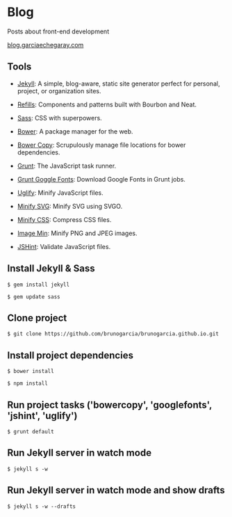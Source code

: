 # Blog

Posts about front-end development

 [blog.garciaechegaray.com](http://blog.garciaechegaray.com)


## Tools

* [Jekyll](http://jekyllrb.com): A simple, blog-aware, static site generator perfect for personal, project, or organization sites.

* [Refills](http://refills.bourbon.io/): Components and patterns built with Bourbon and Neat.

* [Sass](sass-lang.com): CSS with superpowers.

* [Bower](http://bower.io/): A package manager for the web.

* [Bower Copy](https://github.com/timmywil/grunt-bowercopy): Scrupulously manage file locations for bower dependencies.

* [Grunt](http://gruntjs.com/): The JavaScript task runner.

* [Grunt Goggle Fonts](https://github.com/Mika-/grunt-google-fonts): Download Google Fonts in Grunt jobs.

* [Uglify](https://github.com/gruntjs/grunt-contrib-uglify): Minify JavaScript files.

* [Minify SVG](https://github.com/sindresorhus/grunt-svgmin): Minify SVG using SVGO.

* [Minify CSS](https://github.com/gruntjs/grunt-contrib-cssmin): Compress CSS files.

* [Image Min](https://github.com/gruntjs/grunt-contrib-imagemin): Minify PNG and JPEG images.

* [JSHint](https://github.com/gruntjs/grunt-contrib-jshint): Validate JavaScript files.

## Install Jekyll & Sass

`$ gem install jekyll`

`$ gem update sass`

## Clone project

`$ git clone https://github.com/brunogarcia/brunogarcia.github.io.git`

## Install project dependencies

`$ bower install`

`$ npm install`

## Run project tasks ('bowercopy', 'googlefonts', 'jshint', 'uglify')

`$ grunt default`

## Run Jekyll server in watch mode

`$ jekyll s -w`

## Run Jekyll server in watch mode and show drafts

`$ jekyll s -w --drafts`

